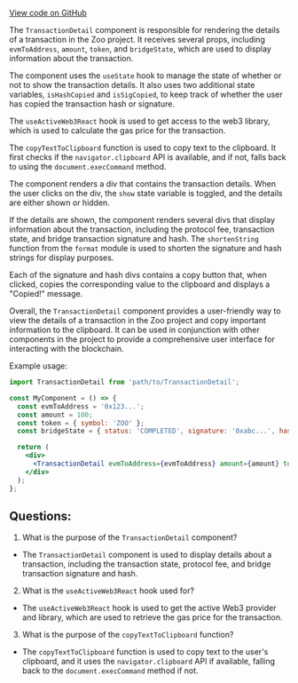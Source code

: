 [View code on GitHub](zoo-labs/zoo/blob/master/core/src/components/Swap/TransactionDetail.tsx)

The `TransactionDetail` component is responsible for rendering the details of a transaction in the Zoo project. It receives several props, including `evmToAddress`, `amount`, `token`, and `bridgeState`, which are used to display information about the transaction.

The component uses the `useState` hook to manage the state of whether or not to show the transaction details. It also uses two additional state variables, `isHashCopied` and `isSigCopied`, to keep track of whether the user has copied the transaction hash or signature.

The `useActiveWeb3React` hook is used to get access to the web3 library, which is used to calculate the gas price for the transaction.

The `copyTextToClipboard` function is used to copy text to the clipboard. It first checks if the `navigator.clipboard` API is available, and if not, falls back to using the `document.execCommand` method.

The component renders a div that contains the transaction details. When the user clicks on the div, the `show` state variable is toggled, and the details are either shown or hidden.

If the details are shown, the component renders several divs that display information about the transaction, including the protocol fee, transaction state, and bridge transaction signature and hash. The `shortenString` function from the `format` module is used to shorten the signature and hash strings for display purposes.

Each of the signature and hash divs contains a copy button that, when clicked, copies the corresponding value to the clipboard and displays a "Copied!" message.

Overall, the `TransactionDetail` component provides a user-friendly way to view the details of a transaction in the Zoo project and copy important information to the clipboard. It can be used in conjunction with other components in the project to provide a comprehensive user interface for interacting with the blockchain. 

Example usage:

```jsx
import TransactionDetail from 'path/to/TransactionDetail';

const MyComponent = () => {
  const evmToAddress = '0x123...';
  const amount = 100;
  const token = { symbol: 'ZOO' };
  const bridgeState = { status: 'COMPLETED', signature: '0xabc...', hashedTxId: '0xdef...' };

  return (
    <div>
      <TransactionDetail evmToAddress={evmToAddress} amount={amount} token={token} bridgeState={bridgeState} />
    </div>
  );
};
```
## Questions: 
 1. What is the purpose of the `TransactionDetail` component?
- The `TransactionDetail` component is used to display details about a transaction, including the transaction state, protocol fee, and bridge transaction signature and hash.

2. What is the `useActiveWeb3React` hook used for?
- The `useActiveWeb3React` hook is used to get the active Web3 provider and library, which are used to retrieve the gas price for the transaction.

3. What is the purpose of the `copyTextToClipboard` function?
- The `copyTextToClipboard` function is used to copy text to the user's clipboard, and it uses the `navigator.clipboard` API if available, falling back to the `document.execCommand` method if not.